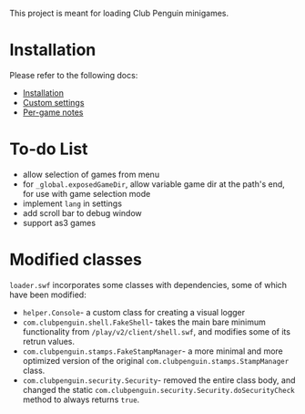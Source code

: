 This project is meant for loading Club Penguin minigames.

# Installation
Please refer to the following docs:
- [Installation](./doc/install.md)
- [Custom settings](./doc/settings.md)
- [Per-game notes](./doc/game_notes.md)

# To-do List
- allow selection of games from menu
- for `_global.exposedGameDir`, allow variable game dir at the path's end, for use with game selection mode
- implement `lang` in settings
- add scroll bar to debug window
- support as3 games

# Modified classes
`loader.swf` incorporates some classes with dependencies, some of which have been modified:
- `helper.Console`- a custom class for creating a visual logger
- `com.clubpenguin.shell.FakeShell`- takes the main bare minimum functionality from `/play/v2/client/shell.swf`, and modifies some of its retrun values.
- `com.clubpenguin.stamps.FakeStampManager`- a more minimal and more optimized version of the original `com.clubpenguin.stamps.StampManager` class.
- `com.clubpenguin.security.Security`- removed the entire class body, and changed the static `com.clubpenguin.security.Security.doSecurityCheck` method to always returns `true`.